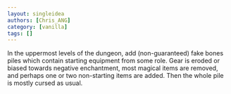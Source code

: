 ```yaml
---
layout: singleidea
authors: [Chris_ANG]
category: [vanilla]
tags: []
---
```

In the uppermost levels of the dungeon, add (non-guaranteed) fake bones piles which contain starting equipment from some role. Gear is eroded or biased towards negative enchantment, most magical items are removed, and perhaps one or two non-starting items are added. Then the whole pile is mostly cursed as usual.
